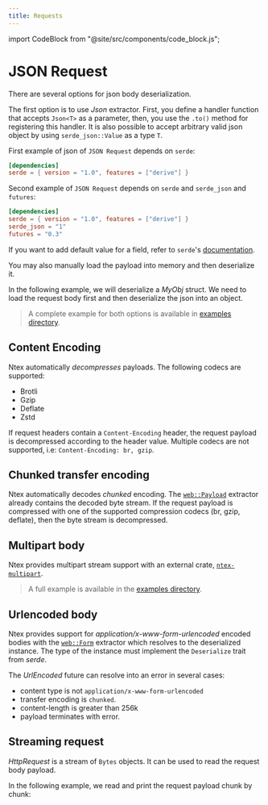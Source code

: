 ```yaml
---
title: Requests
---
```


import CodeBlock from "@site/src/components/code_block.js";

# JSON Request

There are several options for json body deserialization.

The first option is to use _Json_ extractor. First, you define a handler function that accepts `Json<T>` as a parameter, then, you use the `.to()` method for registering this handler. It is also possible to accept arbitrary valid json object by using `serde_json::Value` as a type `T`.

First example of json of `JSON Request` depends on `serde`:

```toml
[dependencies]
serde = { version = "1.0", features = ["derive"] }
```

Second example of `JSON Request` depends on `serde` and `serde_json` and `futures`:

```toml
[dependencies]
serde = { version = "1.0", features = ["derive"] }
serde_json = "1"
futures = "0.3"
```

If you want to add default value for a field, refer to `serde`'s [documentation](https://serde.rs/attr-default.html).

<CodeBlock example="requests" file="main.rs" section="json-request" />

You may also manually load the payload into memory and then deserialize it.

In the following example, we will deserialize a _MyObj_ struct. We need to load the request body first and then deserialize the json into an object.

<CodeBlock example="requests" file="manual.rs" section="json-manual" />

> A complete example for both options is available in [examples directory][examples].

## Content Encoding

Ntex automatically _decompresses_ payloads. The following codecs are supported:

- Brotli
- Gzip
- Deflate
- Zstd

If request headers contain a `Content-Encoding` header, the request payload is decompressed according to the header value. Multiple codecs are not supported, i.e: `Content-Encoding: br, gzip`.

## Chunked transfer encoding

Ntex automatically decodes _chunked_ encoding. The [`web::Payload`][payloadextractor] extractor already contains the decoded byte stream. If the request payload is compressed with one of the supported compression codecs (br, gzip, deflate), then the byte stream is decompressed.

## Multipart body

Ntex provides multipart stream support with an external crate, [`ntex-multipart`][multipartcrate].

> A full example is available in the [examples directory][multipartexample].

## Urlencoded body

Ntex provides support for _application/x-www-form-urlencoded_ encoded bodies with the [`web::Form`][formencoded] extractor which resolves to the deserialized instance. The type of the instance must implement the `Deserialize` trait from _serde_.

The _UrlEncoded_ future can resolve into an error in several cases:

- content type is not `application/x-www-form-urlencoded`
- transfer encoding is `chunked`.
- content-length is greater than 256k
- payload terminates with error.

<CodeBlock example="requests" file="urlencoded.rs" section="urlencoded" />

## Streaming request

_HttpRequest_ is a stream of `Bytes` objects. It can be used to read the request body payload.

In the following example, we read and print the request payload chunk by chunk:

<CodeBlock example="requests" file="streaming.rs" section="streaming" />

[examples]: https://github.com/ntex-rs/examples/tree/master/json
[multipartstruct]: https://github.com/ntex-rs/ntex-extras/tree/master/ntex-multipart
[fieldstruct]: https://github.com/ntex-rs/ntex-extras/tree/master/ntex-multipart
[multipartexample]: https://github.com/ntex-rs/examples/tree/master/multipart
[payloadextractor]: https://docs.rs/ntex/latest/ntex/web/types/struct.Payload.html
[multipartcrate]: https://github.com/ntex-rs/ntex-extras/tree/master/ntex-multipart
[formencoded]: https://docs.rs/ntex/latest/ntex/web/types/struct.Form.html
